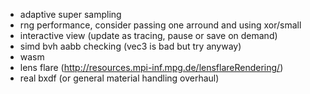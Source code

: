 - adaptive super sampling
- rng performance, consider passing one arround and using xor/small
- interactive view (update as tracing, pause or save on demand)
- simd bvh aabb checking (vec3 is bad but try anyway)
- wasm
- lens flare (http://resources.mpi-inf.mpg.de/lensflareRendering/)
- real bxdf (or general material handling overhaul)
